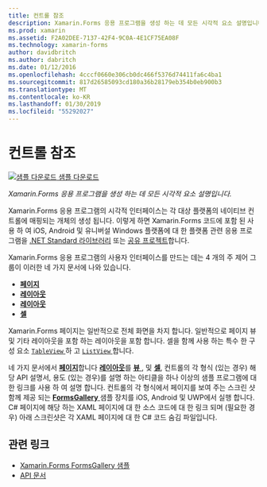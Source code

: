 ```yaml
---
title: 컨트롤 참조
description: Xamarin.Forms 응용 프로그램을 생성 하는 데 모든 시각적 요소 설명입니다. 이 문서에서는 Xamarin.Forms 응용 프로그램의 사용자 인터페이스를 구성 하는 컨트롤 그룹을 나열 합니다.
ms.prod: xamarin
ms.assetid: F2A02DEE-7137-42F4-9C0A-4E1CF75EA08F
ms.technology: xamarin-forms
author: davidbritch
ms.author: dabritch
ms.date: 01/12/2016
ms.openlocfilehash: 4cccf0660e306cb0dc466f5376d74411fa6c4ba1
ms.sourcegitcommit: 817d26585093cd180a36b28179eb354b0eb900b3
ms.translationtype: MT
ms.contentlocale: ko-KR
ms.lasthandoff: 01/30/2019
ms.locfileid: "55292027"
---
```

# <a name="controls-reference"></a>컨트롤 참조

[![샘플 다운로드](~/media/shared/download.png) 샘플 다운로드](https://developer.xamarin.com/samples/FormsGallery/)

_Xamarin.Forms 응용 프로그램을 생성 하는 데 모든 시각적 요소 설명입니다._

Xamarin.Forms 응용 프로그램의 시각적 인터페이스는 각 대상 플랫폼의 네이티브 컨트롤에 매핑되는 개체의 생성 됩니다. 이렇게 하면 Xamarin.Forms 코드에 포함 된 사용 하 여 iOS, Android 및 유니버설 Windows 플랫폼에 대 한 플랫폼 관련 응용 프로그램을 [.NET Standard 라이브러리](~/cross-platform/app-fundamentals/net-standard.md) 또는 [공유 프로젝트](~/cross-platform/app-fundamentals/shared-projects.md)합니다.

Xamarin.Forms 응용 프로그램의 사용자 인터페이스를 만드는 데는 4 개의 주 제어 그룹이 이러한 네 가지 문서에 나와 있습니다.

- [**페이지**](pages.md)
- [**레이아웃**](layouts.md)
- [**레이아웃**](views.md)
- [**셀**](cells.md)

Xamarin.Forms 페이지는 일반적으로 전체 화면을 차지 합니다. 일반적으로 페이지 뷰 및 기타 레이아웃을 포함 하는 레이아웃을 포함 합니다. 셀을 함께 사용 하는 특수 한 구성 요소 [ `TableView` ](views.md#tableView) 하 고 [ `ListView` ](views.md#listView)합니다.

네 가지 문서에서 [ **페이지**](pages.md)합니다 [ **레이아웃**](layouts.md)를 [ **뷰** ](views.md), 및 [ **셀**](cells.md), 컨트롤의 각 형식 (있는 경우) 해당 API 설명서, 용도 (있는 경우)를 설명 하는 아티클을 하나 이상의 샘플 프로그램에 대 한 링크를 사용 하 여 설명 합니다. 컨트롤의 각 형식에서 페이지를 보여 주는 스크린 샷 함께 제공 되는 [ **FormsGallery** ](https://developer.xamarin.com/samples/FormsGallery/) 샘플 장치를 iOS, Android 및 UWP에서 실행 합니다. C# 페이지에 해당 하는 XAML 페이지에 대 한 소스 코드에 대 한 링크 되며 (필요한 경우) 아래 스크린샷은 각 XAML 페이지에 대 한 C# 코드 숨김 파일입니다.

## <a name="related-links"></a>관련 링크

- [Xamarin.Forms FormsGallery 샘플](https://developer.xamarin.com/samples/FormsGallery/)
- [API 문서](https://docs.microsoft.com/dotnet/api/xamarin.forms?view=xamarin-forms)
